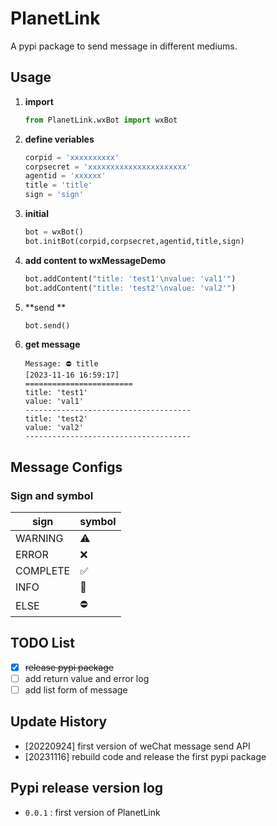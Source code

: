 # PlanetLink

A pypi package to send message in different mediums.

## Usage

1. **import**

   ```python
   from PlanetLink.wxBot import wxBot
   ```

2. **define veriables**

   ```python
   corpid = 'xxxxxxxxxx'
   corpsecret = 'xxxxxxxxxxxxxxxxxxxxxx'
   agentid = 'xxxxxx'
   title = 'title'
   sign = 'sign'
   ```

3. **initial**

   ```python
   bot = wxBot()
   bot.initBot(corpid,corpsecret,agentid,title,sign)
   ```

4. **add content to wxMessageDemo**
   ```python
   bot.addContent("title: 'test1'\nvalue: 'val1'")
   bot.addContent("title: 'test2'\nvalue: 'val2'")
   ```

5. **send **
   ```python
   bot.send()
   ```
   
6. **get message**

   ```
   Message: ⛔ title
   [2023-11-16 16:59:17]
   ========================
   title: 'test1'
   value: 'val1'
   -------------------------------------
   title: 'test2'
   value: 'val2'
   -------------------------------------
   ```

## Message Configs

### **Sign and symbol**

| **sign**     | **symbol** |
| ------------------ | ---------------- |
| WARNING  | ⚠️   |
| ERROR    | ❌     |
| COMPLETE | ✅     |
| INFO     | 🔵     |
| ELSE     | ⛔     |


## TODO List

* [x] ~~release pypi package~~
* [ ] add return value and error log
* [ ] add list form of message

## Update History

* [20220924] first version of weChat message send API
* [20231116] rebuild code and release the first pypi package

## Pypi release version log

- `0.0.1` : first version of PlanetLink
